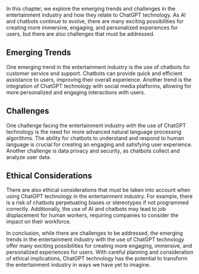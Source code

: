 
In this chapter, we explore the emerging trends and challenges in the entertainment industry and how they relate to ChatGPT technology. As AI and chatbots continue to evolve, there are many exciting possibilities for creating more immersive, engaging, and personalized experiences for users, but there are also challenges that must be addressed.

Emerging Trends
---------------

One emerging trend in the entertainment industry is the use of chatbots for customer service and support. Chatbots can provide quick and efficient assistance to users, improving their overall experience. Another trend is the integration of ChatGPT technology with social media platforms, allowing for more personalized and engaging interactions with users.

Challenges
----------

One challenge facing the entertainment industry with the use of ChatGPT technology is the need for more advanced natural language processing algorithms. The ability for chatbots to understand and respond to human language is crucial for creating an engaging and satisfying user experience. Another challenge is data privacy and security, as chatbots collect and analyze user data.

Ethical Considerations
----------------------

There are also ethical considerations that must be taken into account when using ChatGPT technology in the entertainment industry. For example, there is a risk of chatbots perpetuating biases or stereotypes if not programmed correctly. Additionally, the use of AI and chatbots may lead to job displacement for human workers, requiring companies to consider the impact on their workforce.

In conclusion, while there are challenges to be addressed, the emerging trends in the entertainment industry with the use of ChatGPT technology offer many exciting possibilities for creating more engaging, immersive, and personalized experiences for users. With careful planning and consideration of ethical implications, ChatGPT technology has the potential to transform the entertainment industry in ways we have yet to imagine.
